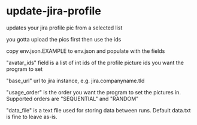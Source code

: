 # update-jira-profile
updates your jira profile pic from a selected list

you gotta upload the pics first then use the ids

copy env.json.EXAMPLE to env.json and populate with the fields

"avatar_ids" field is a list of int ids of the profile picture ids you want the program to set

"base_url" url to jira instance, e.g. jira.companyname.tld

"usage_order" is the order you want the program to set the pictures in. Supported orders are "SEQUENTIAL" and "RANDOM"

"data_file" is a text file used for storing data between runs. Default data.txt is fine to leave as-is.